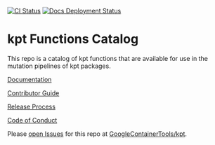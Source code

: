[![CI Status](https://github.com/GoogleContainerTools/kpt-functions-catalog/workflows/CI/badge.svg?branch=master&event=push)](https://github.com/GoogleContainerTools/kpt-functions-catalog/actions?query=workflow%3ACI+event%3Apush+branch%3Amaster)
[![Docs Deployment Status](https://github.com/GoogleContainerTools/kpt-functions-catalog/actions/workflows/firebase-hosting-merge.yml/badge.svg?event=push)](https://github.com/GoogleContainerTools/kpt-functions-catalog/actions/workflows/firebase-hosting-merge.yml)

# kpt Functions Catalog

This repo is a catalog of kpt functions that are available for use in the mutation pipelines of kpt packages.

[Documentation]

[Contributor Guide]

[Release Process]

[Code of Conduct]

Please [open Issues](https://github.com/GoogleContainerTools/kpt/issues) for this repo at [GoogleContainerTools/kpt](https://github.com/GoogleContainerTools/kpt).

[Documentation]: https://catalog.kpt.dev/
[Contributor Guide]: CONTRIBUTING.md
[Code of Conduct]: CODE_OF_CONDUCT.md
[Release Process]: RELEASING.md
[Open an Issue]: https://github.com/GoogleContainerTools/kpt/issues
